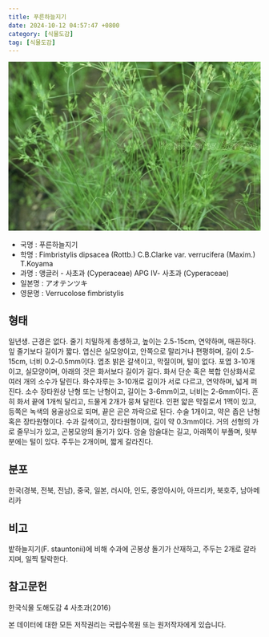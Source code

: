 ```yaml
---
title: 푸른하늘지기
date: 2024-10-12 04:57:47 +0800
category: [식물도감]
tag: [식물도감]
---
```




![푸른하늘지기](/assets/img/fileUpload/plants/basic/Cyperaceae/Fimbristylis/5405/1_th2.JPG)
- 국명 : 푸른하늘지기
- 학명 : Fimbristylis dipsacea (Rottb.) C.B.Clarke var. verrucifera (Maxim.) T.Koyama
- 과명 : 앵글러 - 사초과 (Cyperaceae) APG Ⅳ- 사초과 (Cyperaceae)
- 일본명 : アオテンツキ
- 영문명 : Verrucolose fimbristylis


## 형태
일년생. 근경은 없다. 줄기 치밀하게 총생하고, 높이는 2.5-15cm, 연약하며, 매끈하다. 잎 줄기보다 길이가 짧다. 엽신은 실모양이고, 안쪽으로 말리거나 편평하며, 길이 2.5-15cm, 너비 0.2-0.5mm이다. 엽초 밝은 갈색이고, 막질이며, 털이 없다. 포엽 3-10개이고, 실모양이며, 아래의 것은 화서보다 길이가 길다. 화서 단순 혹은 복합 인상화서로 여러 개의 소수가 달린다. 화수자루는 3-10개로 길이가 서로 다르고, 연약하며, 넓게 퍼진다. 소수 장타원상 난형 또는 난형이고, 길이는 3-6mm이고, 너비는 2-6mm이다. 흔히 화서 끝에 1개씩 달리고, 드물게 2개가 뭉쳐 달린다. 인편 얇은 막질로서 1맥이 있고, 등쪽은 녹색의 용골상으로 되며, 끝은 곧은 까락으로 된다. 수술 1개이고, 약은 좁은 난형 혹은 장타원형이다. 수과 갈색이고, 장타원형이며, 길이 약 0.3mm이다. 거의 선형의 가로 줄무늬가 있고, 곤봉모양의 돌기가 있다. 암술 암술대는 길고, 아래쪽이 부풀며, 윗부분에는 털이 있다. 주두는 2개이며, 짧게 갈라진다.
## 분포
한국(경북, 전북, 전남), 중국, 일본, 러시아, 인도, 중앙아시아, 아프리카, 북호주, 남아메리카
## 비고
밭하늘지기(F. stauntonii)에 비해 수과에 곤봉상 돌기가 산재하고, 주두는 2개로 갈라지며, 일찍 탈락한다.
## 참고문헌
한국식물 도해도감 4 사초과(2016)






본 데이터에 대한 모든 저작권리는 국립수목원 또는 원저작자에게 있습니다.
